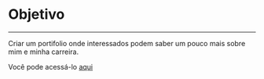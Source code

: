 # Objetivo

---

Criar um portifolio onde interessados podem saber um pouco mais sobre mim e minha carreira.

Você pode acessá-lo [aqui](https://ltpneto.streamlit.app/)
